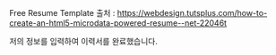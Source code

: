 Free Resume Template 출처 : https://webdesign.tutsplus.com/how-to-create-an-html5-microdata-powered-resume--net-22046t

저의 정보를 입력하여 이력서를 완료했습니다.
